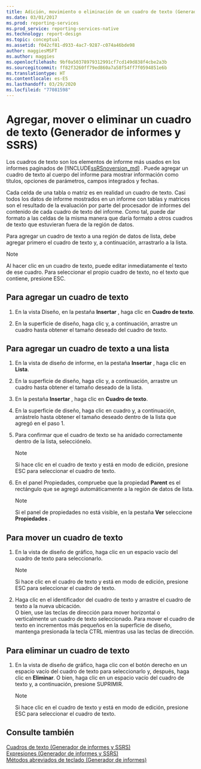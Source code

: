 ```yaml
---
title: Adición, movimiento o eliminación de un cuadro de texto (Generador de informes) | Microsoft Docs
ms.date: 03/01/2017
ms.prod: reporting-services
ms.prod_service: reporting-services-native
ms.technology: report-design
ms.topic: conceptual
ms.assetid: f042cf81-d933-4ac7-9287-c074a46bde98
author: maggiesMSFT
ms.author: maggies
ms.openlocfilehash: 9bf0a50378979312991cf7cd149d838f4cbe2a3b
ms.sourcegitcommit: ff82f3260ff79ed860a7a58f54ff7f0594851e6b
ms.translationtype: HT
ms.contentlocale: es-ES
ms.lasthandoff: 03/29/2020
ms.locfileid: "77081598"
---
```

# <a name="add-move-or-delete-a-text-box-report-builder-and-ssrs"></a>Agregar, mover o eliminar un cuadro de texto (Generador de informes y SSRS)
  Los cuadros de texto son los elementos de informe más usados en los informes paginados de [!INCLUDE[ssRSnoversion_md](../../includes/ssrsnoversion-md.md)] . Puede agregar un cuadro de texto al cuerpo del informe para mostrar información como títulos, opciones de parámetros, campos integrados y fechas.  
  
 Cada celda de una tabla o matriz es en realidad un cuadro de texto. Casi todos los datos de informe mostrados en un informe con tablas y matrices son el resultado de la evaluación por parte del procesador de informes del contenido de cada cuadro de texto del informe. Como tal, puede dar formato a las celdas de la misma manera que daría formato a otros cuadros de texto que estuvieran fuera de la región de datos.  
  
 Para agregar un cuadro de texto a una región de datos de lista, debe agregar primero el cuadro de texto y, a continuación, arrastrarlo a la lista.  
  
> [!NOTE]  
>  Al hacer clic en un cuadro de texto, puede editar inmediatamente el texto de ese cuadro. Para seleccionar el propio cuadro de texto, no el texto que contiene, presione ESC.  
  
## <a name="to-add-a-text-box"></a>Para agregar un cuadro de texto  
  
1.  En la vista Diseño, en la pestaña **Insertar** , haga clic en **Cuadro de texto**.  
  
2.  En la superficie de diseño, haga clic y, a continuación, arrastre un cuadro hasta obtener el tamaño deseado del cuadro de texto.  
  
## <a name="to-add-a-text-box-in-a-list"></a>Para agregar un cuadro de texto a una lista  
  
1.  En la vista de diseño de informe, en la pestaña **Insertar** , haga clic en **Lista**.  
  
2.  En la superficie de diseño, haga clic y, a continuación, arrastre un cuadro hasta obtener el tamaño deseado de la lista.  
  
3.  En la pestaña **Insertar** , haga clic en **Cuadro de texto**.  
  
4.  En la superficie de diseño, haga clic en cuadro y, a continuación, arrástrelo hasta obtener el tamaño deseado dentro de la lista que agregó en el paso 1.   
  
5.  Para confirmar que el cuadro de texto se ha anidado correctamente dentro de la lista, selecciónelo.  
  
    > [!NOTE]  
    >  Si hace clic en el cuadro de texto y está en modo de edición, presione ESC para seleccionar el cuadro de texto.  
  
6.  En el panel Propiedades, compruebe que la propiedad **Parent** es el rectángulo que se agregó automáticamente a la región de datos de lista.  
  
    > [!NOTE]  
    >  Si el panel de propiedades no está visible, en la pestaña **Ver** seleccione **Propiedades** .  
  
## <a name="to-move-a-text-box"></a>Para mover un cuadro de texto  
  
1.  En la vista de diseño de gráfico, haga clic en un espacio vacío del cuadro de texto para seleccionarlo.  
  
    > [!NOTE]  
    >  Si hace clic en el cuadro de texto y está en modo de edición, presione ESC para seleccionar el cuadro de texto.  
  
2.  Haga clic en el identificador del cuadro de texto y arrastre el cuadro de texto a la nueva ubicación.   
    O bien, use las teclas de dirección para mover horizontal o verticalmente un cuadro de texto seleccionado. Para mover el cuadro de texto en incrementos más pequeños en la superficie de diseño, mantenga presionada la tecla CTRL mientras usa las teclas de dirección.  
  
## <a name="to-delete-a-text-box"></a>Para eliminar un cuadro de texto  
  
1.  En la vista de diseño de gráfico, haga clic con el botón derecho en un espacio vacío del cuadro de texto para seleccionarlo y, después, haga clic en **Eliminar**. O bien, haga clic en un espacio vacío del cuadro de texto y, a continuación, presione SUPRIMIR.  
  
    > [!NOTE]  
    >  Si hace clic en el cuadro de texto y está en modo de edición, presione ESC para seleccionar el cuadro de texto.  
  
## <a name="see-also"></a>Consulte también  
 [Cuadros de texto &#40;Generador de informes y SSRS&#41;](../../reporting-services/report-design/text-boxes-report-builder-and-ssrs.md)   
 [Expresiones &#40;Generador de informes y SSRS&#41;](../../reporting-services/report-design/expressions-report-builder-and-ssrs.md)   
 [Métodos abreviados de teclado &#40;Generador de informes&#41;](../../reporting-services/report-builder/keyboard-shortcuts-report-builder.md)  
  
  
